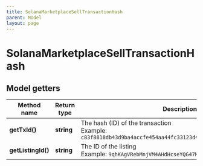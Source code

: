 ```yaml
---
title: SolanaMarketplaceSellTransactionHash
parent: Model
layout: page
---
```


# SolanaMarketplaceSellTransactionHash

## Model getters

Method name | Return type | Description | Notes
------------ | ------------- | ------------- | -------------
**getTxId()** | **string** | The hash (ID) of the transaction <br>Example: `c83f8818db43d9ba4accfe454aa44fc33123d47a4f89d47b314d6748eb0e9bc9` |
**getListingId()** | **string** | The ID of the listing <br>Example: `9qhKAgVRebMnjVM4AHdHcseYQG47Mns3U8e7dRz24kg5` |

